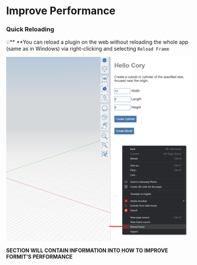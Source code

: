 # Improve Performance

### Quick Reloading

💡** **You can reload a plugin on the web without reloading the whole app (same as in Windows) via right-clicking and selecting `Reload Frame`

![](../../../.gitbook/assets/d11.png)

**SECTION WILL CONTAIN INFORMATION INTO HOW TO  IMPROVE FORMIT'S PERFORMANCE**
